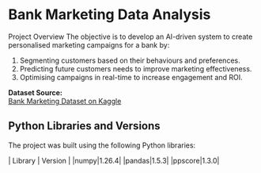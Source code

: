 # Bank Marketing Data Analysis

Project Overview
The objective is to develop an AI-driven system to create personalised marketing campaigns for a bank by:
1.	Segmenting customers based on their behaviours and preferences.
2.	Predicting future customers needs to improve marketing effectiveness.
3.	Optimising campaigns in real-time to increase engagement and ROI.

**Dataset Source:**  
[Bank Marketing Dataset on Kaggle](https://www.kaggle.com/datasets/berkayalan/bank-marketing-data-set/data)

## Python Libraries and Versions
The project was built using the following Python libraries:

| Library      | Version |
|numpy|1.26.4|
|pandas|1.5.3|
|ppscore|1.3.0|

